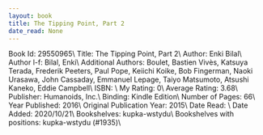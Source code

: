 ```yaml
---
layout: book
title: The Tipping Point, Part 2
date_read: None
---
```


Book Id: 29550965\ 
Title: The Tipping Point, Part 2\ 
Author: Enki Bilal\ 
Author l-f: Bilal, Enki\ 
Additional Authors: Boulet, Bastien Vivès, Katsuya Terada, Frederik Peeters, Paul Pope, Keiichi Koike, Bob Fingerman, Naoki Urasawa, John Cassaday, Emmanuel Lepage, Taiyo Matsumoto, Atsushi Kaneko, Eddie Campbell\ 
ISBN: \ 
My Rating: 0\ 
Average Rating: 3.68\ 
Publisher: Humanoids, Inc.\ 
Binding: Kindle Edition\ 
Number of Pages: 66\ 
Year Published: 2016\ 
Original Publication Year: 2015\ 
Date Read: \ 
Date Added: 2020/10/21\ 
Bookshelves: kupka-wstydu\ 
Bookshelves with positions: kupka-wstydu (#1935)\ 

